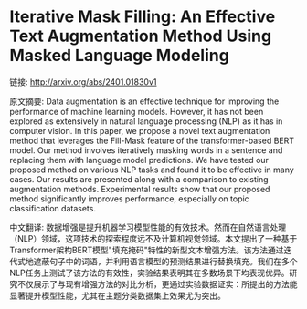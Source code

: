 # Iterative Mask Filling: An Effective Text Augmentation Method Using Masked Language Modeling

链接: http://arxiv.org/abs/2401.01830v1

原文摘要:
Data augmentation is an effective technique for improving the performance of
machine learning models. However, it has not been explored as extensively in
natural language processing (NLP) as it has in computer vision. In this paper,
we propose a novel text augmentation method that leverages the Fill-Mask
feature of the transformer-based BERT model. Our method involves iteratively
masking words in a sentence and replacing them with language model predictions.
We have tested our proposed method on various NLP tasks and found it to be
effective in many cases. Our results are presented along with a comparison to
existing augmentation methods. Experimental results show that our proposed
method significantly improves performance, especially on topic classification
datasets.

中文翻译:
数据增强是提升机器学习模型性能的有效技术。然而在自然语言处理（NLP）领域，这项技术的探索程度远不及计算机视觉领域。本文提出了一种基于Transformer架构BERT模型"填充掩码"特性的新型文本增强方法。该方法通过迭代式地遮蔽句子中的词语，并利用语言模型的预测结果进行替换填充。我们在多个NLP任务上测试了该方法的有效性，实验结果表明其在多数场景下均表现优异。研究不仅展示了与现有增强方法的对比分析，更通过实验数据证实：所提出的方法能显著提升模型性能，尤其在主题分类数据集上效果尤为突出。
